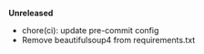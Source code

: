 **Unreleased**

* chore(ci): update pre-commit config
* Remove beautifulsoup4 from requirements.txt

